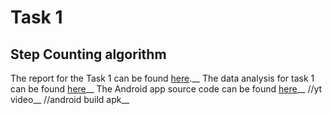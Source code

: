 # Task 1

## Step Counting algorithm

The report for the Task 1 can be found [here](https://docs.google.com/document/d/1H5oBpqTFtv0YsxUnz7lT3PQ98UqbijkJxLb8EXtsRn0/edit?usp=sharing).__
The data analysis for task 1 can be found [here](https://colab.research.google.com/drive/1A8lmcnE53aHCu23srIHv0TFacd8mhr83?usp=sharing)__
The Android app source code can be found [here](https://github.com/humaneBicycle/IP0NB0000012/tree/main/Task%201/StepCount)__
//yt video__
//android build apk__